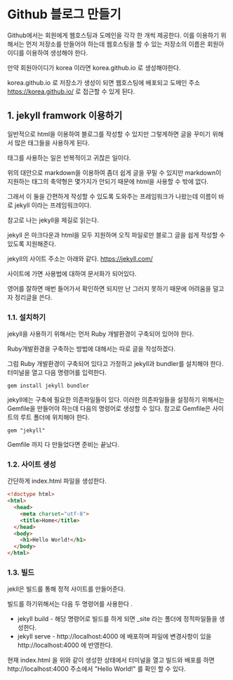 

# Github 블로그 만들기

Github에서는 회원에게 웹호스팅과 도메인을 각각 한 개씩 제공한다. 
이를 이용하기 위해서는 먼저 저장소를 만들어야 하는데 웹호스팅을 할 수 있는 저장소의 이름은 회원아이디를 이용하여 생성해야 한다. 

만약 회원아이디가 korea 이라면  korea.github.io  로 생성해야한다. 

korea.github.io 로 저장소가 생성이 되면 웹호스팅에 배포되고 도메인 주소 https://korea.github.io/ 로 접근할 수 있게 된다.

## 1. jekyll framwork  이용하기 

일반적으로 html을 이용하여 블로그를 작성할 수 있지만 그렇게하면 글을 꾸미기 위해서 많은 태그들을 사용하게 된다. 

태그를 사용하는 일은 반복적이고 귀찮은 일이다. 

위의 대안으로 markdown을 이용하여 좀더 쉽게 글을 꾸밀 수 있지만 markdown이 지원하는 태그의 축약형은 몇가지가 안되기 때문에 html을 사용할 수 밖에 없다. 

그래서 이 둘을 간편하게 작성할 수 있도록 도와주는 프레임워크가 나왔는데 이름이 바로 jekyll 이라는 프레임워크이다. 

참고로 나는 jekyll을 제길로 읽는다. 

jekyll 은 마크다운과 html을 모두 지원하며 오직 파일로만 블로그 글을 쉽게 작성할 수 있도록 지원해준다. 

jekyll의 사이트 주소는 아래와 같다. 
https://jekyll.com/

사이트에 가면 사용법에 대하여 문서화가 되어있다. 

영어를 잘하면 매번 들어가서 확인하면 되지만 난 그러지 못하기 때문에 어려움을 덜고자 정리글을 쓴다. 

### 1.1. 설치하기 

jekyll을 사용하기 위해서는 먼저 Ruby 개발환경이 구축되어 있어야 한다. 

Ruby개발환경을 구축하는 방법에 대해서는 따로 글을 작성하겠다. 

그럼 Ruby 개발환경이 구축되어 있다고 가정하고 jekyll과 bundler를 설치해야 한다.
터미널을 열고 다음 명령어를 입력한다. 

```
gem install jekyll bundler
```

jekyll에는 구축에 필요한 의존파일들이 있다. 이러한 의존파일들을 설정하기 위해서는 Gemfile을 만들어야 하는데 다음의 명령어로 생성할 수 있다. 
참고로 Gemfile은 사이트의 루트 폴더에 위치해야 한다. 

```
gem "jekyll"
```

Gemfile 까지 다 만들었다면 준비는 끝났다.

### 1.2. 사이트 생성

간단하게 index.html 파일을 생성한다. 

```html
<!doctype html>
<html>
  <head>
    <meta charset="utf-8">
    <title>Home</title>
  </head>
  <body>
    <h1>Hello World!</h1>
  </body>
</html>
```
### 1.3. 빌드

jekll은 빌드를 통해 정적 사이트를 만들어준다. 

빌드를 하기위해서는 다음 두 명령어를 사용한다 .
- jekyll build - 해당 명령어로 빌드를 하게 되면 _site 라는 폴더에 정적파일들을 생성한다.
- jekyll serve - http://localhost:4000 에 배포하며 파일에 변경사항이 있을 http://localhost:4000 에 반영한다.

현재  index.html 을 위와 같이 생성한 상태에서 터미널을 열고 빌드와 배포를 하면 
 http://localhost:4000 주소에서 "Hello World!" 를 확인 할 수 있다.

 










